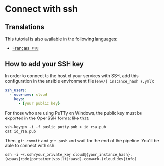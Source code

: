 # Connect with ssh

## Translations

This tutorial is also available in the following languages:
* [Français 🇫🇷](./translations/fr/ssh.md)

## How to add your SSH key

In order to connect to the host of your services with SSH, add this configuration in the ansible environment file (`env/{ instance_hash }.yml`):

```yaml
ssh_users:
  - username: cloud
    keys: 
      - {your public key}
```

For those who are using PuTTy on Windows, the public key must be exported in the OpenSSH format like that:

```shell
ssh-keygen -i -f public_putty.pub > id_rsa.pub
cat id_rsa.pub
```

Then, `git commit` and `git push` and wait for the end of the pipeline. You'll be able to connect with ssh:

```shell
ssh -i ~/.ssh/your_private_key cloud@{your_instance_hash}.(wpaas|code|portainer|vps|lt|faasd).comwork.(cloud|dev|info)
```
